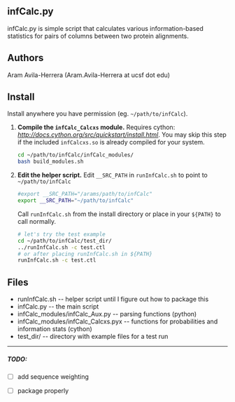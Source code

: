 ## infCalc.py ##

infCalc.py is simple script that calculates various information-based
statistics for pairs of columns between two protein alignments.


## Authors ##

Aram Avila-Herrera (Aram.Avila-Herrera at ucsf dot edu)


## Install ##
Install anywhere you have permission (eg. `~/path/to/infCalc`).

1. **Compile the `infCalc_Calcxs` module.**
Requires cython: *<http://docs.cython.org/src/quickstart/install.html>*.
You may skip this step if the included `infCalcxs.so` is already compiled for your system.

	```bash
	cd ~/path/to/infCalc/infCalc_modules/
	bash build_modules.sh
	```

2. **Edit the helper script.** Edit `__SRC_PATH` in `runInfCalc.sh` to point to `~/path/to/infCalc`

	```bash
	#export __SRC_PATH="/arams/path/to/infCalc"
	export __SRC_PATH="~/path/to/infCalc"
	```
	
	Call `runInfCalc.sh` from the install directory or place in your `${PATH}`
	to call normally.	
	
	```bash
	# let's try the test example
	cd ~/path/to/infCalc/test_dir/
	../runInfCalc.sh -c test.ctl
	# or after placing runInfCalc.sh in ${PATH}
	runInfCalc.sh -c test.ctl
	```


## Files ##

- runInfCalc.sh -- helper script until I figure out how to package this
- infCalc.py -- the main script
- infCalc_modules/infCalc_Aux.py -- parsing functions (python)
- infCalc_modules/infCalc_Calcxs.pyx -- functions for probabilities and information stats (cython)
- test_dir/ -- directory with example files for a test run

-----------------
##### TODO: #####
- [ ] add sequence weighting
- [ ] package properly

